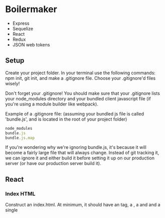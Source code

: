 # Boilermaker

- Express
- Sequelize
- React
- Redux
- JSON web tokens

## Setup

Create your project folder. In your terminal use the following commands: npm init, git init, and make a .gitignore file. Choose your .gitignore'd files wisely!

Don't forget your .gitignore! You should make sure that your .gitignore lists your node_modules directory and your bundled client javascript file (if you're using a module builder like webpack).

Example of a .gitignore file: (assuming your bundled js file is called 'bundle.js', and is located in the root of your project folder)

```js
node_modules
bundle.js
bundle.js.map
```

If you're wondering why we're ignoring bundle.js, it's because it will become a fairly large file that will always change. Instead of git tracking it, we can ignore it and either build it before setting it up on our production server (or have our production server build it).

## React

### Index HTML

Construct an index.html. At minimum, it should have an <html> tag, a <head>, a <body> and and a single <script> tag to serve up your bundled javascript. It should also have at least one <div> with an id that you can use ReactDOM.render to render your React application (app) into. Also make sure that you only load your bundled javascript after the DOM loads.

Hint: Solution
Review the following example code:

```html
<!DOCTYPE html>
<html>
  <head>
    <!-- Our js bundle will be in 'bundle.js' -->
    <!-- The 'defer' attribute will ensure that it is run only after the DOM finishes loading -->
    <script src="/bundle.js" defer></script>
  </head>
  <body>
    <!-- We will render our React app into a div with an id of 'app' -->
    <!-- We can grab it off the DOM by saying document.getElementById('app'); -->
    <div id="app"></div>
  </body>
</html>
```

You may also want to include some other useful tags in your head section. Check out the example code below:

```html
<!-- Responsive design? Check. This tag will make mobile browsers scale to device width -->
<meta name="viewport" content="width=device-width, initial-scale=1" />

<!-- Defines the character set -->
<meta charset="UTF-8" />
<!-- MDN recommends placing this right after your <head> tag -->
<!-- "as some browsers restart the parsing of an HTML document if the declared charset is different from what they had anticipated" -->
<!-- https://developer.mozilla.org/en-US/docs/Web/Guide/HTML/HTML5/Introduction_to_HTML5 -->

<!-- Give your app a swell name -->
<title>Appy the App!</title>
```

### Basic Server

Decide how your index.html will be served up to the browser. Will you use an express server, or a quicker solution like webpack-dev-server, http-server, or some other static file server?

Note: if you are planning on writing an express server, you may want to skip to the Express section and set up your server first before continuing here.

Hint: Some suggestions
Tools like webpack-dev-server and http-server are very useful - they will serve up static files (including your index.html) from the folder you start them from. This is great if you want to start writing a client-side application but don't want to write a full express server yet (or if you don't need one - for example, if you write an application that uses a cloud database like Firebase, or a simple client app that just needs to make AJAX requests to some external APIs).

You could install them on a project-by-project basis, or install them globally using the -g flag.

If you are using an express server, then you need to make sure that you serve up your index.html for any GET requests that aren't for any other routes (like your /api/ routes).

Review the example code below:

```js
const path = require('path')
const express = require('express')
const app = express()

// you'll of course want static middleware so your browser can request things like your 'bundle.js'
app.use(express.static(path.join(__dirname, './path/to/your/static/assets')))

// Any routes or other various middlewares should go here!

// Make sure this is right at the end of your server logic!
// The only thing after this might be a piece of middleware to serve up 500 errors for server problems
// (However, if you have middleware to serve up 404s, that would go before this as well)
app.get('*', function (req, res, next) {
  res.sendFile(path.join(__dirname, './path/to/your/index.html'))
})
```

Note that if you want to give more informational messages about valid frontend routes vs routes that are invalid change up the route which is exampled below:

```js
app.get('*', function (req, res, next) {
  res.sendFile(path.join(__dirname, './path/to/your/index.html'));
});</
```

## Express

### Entry point

In your project folder, create a starting point for your server (developers often choose something like main.js, server.js, or just plain index.js. It's also often a good idea to split out your server code and client code into different folders.
Review the example structure for a project folder below:

```js
my-project/
-- client/
---- index.js    <-- Entry point for client JavaScript
-- node_modules/
-- public/
-- server/
---- index.js    <-- Entry point for server JavaScript
-- .gitignore
-- package.json
```

Of course, you're going to want to install express too. In your terminal use the following command: npm install --save express

### Create an App

Create your app with express.

Review the code below for an example of how to use express in your app

```js
const express = require('express')
const app = express()
```

### Logging Middleware

Having server logs helps with debugging (even in production environments). Install and hook up a logger like morgan, express-logger, or Fullstack's own volleyball.

For example, if we choose to use morgan:

Run the following command in your terminal: npm install --save morgan

Review the code below for an example of how to use morgan in your app

```js
const morgan = require('morgan')
app.use(morgan('dev'))
```

### Statics Middleware

Once your browser gets your index.html, it often needs to request static assets from your server - these include javascript files, css files, and images. Many developers organize this content by putting it into a public folder (but this is of course up to you).

Serve 'em up with some static middleware!

Review the code below for an example of how to serve static middleware

```js
app.use(express.static(path.join(__dirname, './path/to/static/assets')))
```

### Parsing Middleware

Requests frequently contain a body - if you want to use it in req.body, then you'll need some middleware to parse the body.

In your terminal run the following command: npm install --save body-parser.

Review the code below for an example of how to use body-parsing middleware in your app

```js
const bodyParser = require('body-parser')
app.use(bodyParser.json())
app.use(bodyParser.urlencoded({ extended: true }))
```

### API Routes

Your API is the main course of your server. It's often preferable to break up your different routes using the router object. By convention, API routes are prefixed with /api/ - this is purely done to namespace them away from your "front-end routes" (such as those created by react-router).

You could organize these however you choose. The hint below contains just one suggestion of how you might organize this.

Assume we have a file structure like the example below:

```js
/my-project
--/apiRoutes
----kittens.js
----index.js
----puppies.js
----users.js
--server.js
```

From your main app pipeline, you might mount all of your API routes on /api like exampled below:

```js
// server.js
app.use('/api', require('./apiRoutes')) // matches all requests to /api
```

Then, in apiRoutes/index.js, you might further delegate each router into its own namespace like exampled below:

```js
// apiRoutes/index.js
const router = require('express').Router()

router.use('/users', require('./users')) // matches all requests to /api/users/
router.use('/puppies', require('./puppies')) // matches all requests to  /api/puppies/
router.use('/kittens', require('./kittens')) // matches all requests to  /api/kittens/

module.exports = router
```

Now, in each individual router, each route will automatically match on /api/routeName/, so you can write your routes in the following fashion exampled below:

```js
// apiRoutes/puppies.js
const router = require('express').Router()

// matches GET requests to /api/puppies/
router.get('/', function (req, res, next) {
  /* etc */
})

// matches POST requests to /api/puppies/
router.post('/', function (req, res, next) {
  /* etc */
})

// matches PUT requests to /api/puppies/:puppyId
router.put('/:puppyId', function (req, res, next) {
  /* etc */
})

// matches DELETE requests to /api/puppies/:puppyId
router.delete('/:puppyId', function (req, res, next) {
  /* etc */
})

module.exports = router
```

Note that the advantage here is that instead of writing out router.get('/api/puppies') and so forth for each route, we can just write router.get('/'), because of the way we've composed our middleware together.

### Handle 404s

What if a user requests an API route that doesn't exist? For example, if we're serving up puppies, kittens and users, what if a user asks for /api/sloths?

Give 'em the 'ol 404!

Using our apiRoutes/index.js from before, the code below examples the use of 404 errors:

```js
// routes/index.js
const router = require('express').Router()

router.use('/users', require('./users')) // Users? Check.
router.use('/puppies', require('./puppies')) // Puppies? Check.
router.use('/kittens', require('./kittens')) // Kittens? Check.

// Sloths?!?! Get outta town!
router.use(function (req, res, next) {
  const err = new Error('Not found.')
  err.status = 404
  next(err)
})

module.exports = router
```

### Send Index HTML

Because we generally want to build single-page applications (or SPAs), our server should send its index.html for any requests that don't match one of our API routes.

Make sure this is after all of your routes in your server entry file!

Review the example code below:

```js
app.get('*', function (req, res) {
  res.sendFile(path.join(__dirname, './path/to/index.html');
});
```

### Handle 500 Errors

If anything got this far, then it seems like we messed up. Let's catch those 500 errors and log them out. We'll thank ourselves later when we can read our server logs and debug.

Make sure this is at the very end of your server entry file!

Review the example code below:

```js
app.use(function (err, req, res, next) {
  console.error(err)
  console.error(err.stack)
  res.status(err.status || 500).send(err.message || 'Internal server error.')
})
```

### Dev dependencies

npm install --save-dev your DEV dependencies

In your terminal use the following commands:
npm install --save-dev webpack webpack-cli @babel/core babel-loader @babel/preset-react

If you want to be proactive in making sure your code is safe for older browsers, you may also install @babel/preset-env.

### Regular Dependencies

npm install --save your regular dependencies.

In your terminal use the following commands:

npm install --save react react-dom react-router-dom

### Index JS

Index JS
Decide on an 'entry' file and an 'output' file for your webpack pipeline.

Your entry file might be something simple like an index.js, app/main.js, client/app.js or browser/index.js.

Your output file will be created by webpack. You don't need to actually create it yet - just decide where you want it to live. This could be in the root of your app, or a public folder - it is up to you.

### Webpack Config

Write your webpack.config.js.

Review and example of the code below:

```js
module.exports = {
  entry: ['./client/index.js'],
  output: {
    path: __dirname,
    filename: './public/bundle.js',
  },
  devtool: 'source-map',
  module: {
    rules: [
      {
        test: /\.jsx?$/,
        exclude: /node_modules/,
        loader: 'babel-loader',
        options: {
          presets: ['@babel/preset-react'],
        },
      },
    ],
  },
}
```

### .babelrc

By setting babel-loader in your webpack config, you're teaching webpack to use babel. However, we also need to tell babel how to parse our code. We do this with another dot-file called .babelrc! In your root project directory, make a file called .babelrc and configure it with the babel-presets you installed.

Review the code below for an example of .babelrc if you were to use @babel/preset-react and @babel/preset-env:

```js
{
  "presets": ["@babel/preset-react", "@babel/preset-env"]
}
```

### ReactDOM Render

Write a basic ReactDOM.render in your entry file.

Review the code below for an example of implementing ReactDOM.render

import React from 'react';
import ReactDOM from 'react-dom';

```js
ReactDOM.render(
  <div>Hello, world!</div>,
  document.getElementById('app') // make sure this is the same as the id of the div in your index.html
)
```

### Start Script

In your package.json, set up an npm start command (or some combination of other commands) to build your client javascript and run your server.

You may choose to have a separate scripts for building your client application and for starting your server, or do both with the same command - it is up to you. (webpack-dev-server does both, out of the box!)

Below is an example where we run webpack in --watch mode in the background, and simultaneously start a server with nodemon (in server.js).

```json
"start": "node server",
"start-dev": "webpack -w & nodemon server"
```

### Liftoff!

Run npm start or npm run start-dev, depending on your naming convention! If everything worked, your React application (app) should rendered into the DOM when you navigate to localhost on the port your app is running from.

If something went wrong...here are some suggestions to get back on course:

Check all of the previous steps - did you forget anything?
Check both the server console (your terminal) where your webpack and server processes are running, and your client console (Chrome dev tools), and check for error messages. Read the errors

## Redux

### Install

npm install the additional libraries you'll need.

In your terminal use the following commands:

npm install --save redux react-redux

You may also want the following common middlewares which can also be installed using the terminal: npm install --save redux-thunk redux-logger

### Reducer

Review the code below for an example of a minimal reducer :

```js
function dummyReducer(state = {}, action) {
  return state
}
```

### Store

Create your store. Set up any middleware that you want as well.

Review the code below for an example of a redux store:

```js
import { createStore, applyMiddleware } from 'redux'
import yourReducer from './yourReducer'
import thunkMiddleware from 'redux-thunk'
import { createLogger } from 'redux-logger'

const store = createStore(yourReducer, applyMiddleware(thunkMiddleware, createLogger()))

export default store
```

### Provider

In the root of your React app, import your store and import the Provider component from react-redux. Plug it in at the top of your app structure.

Review the code below for an example of how to import your store using a Provider:

```js
import { Provider } from 'react-redux'
import store from './yourStore'

ReactDOM.render(
  <Provider store={store}>{/* rest of your app goes here! */}</Provider>,
  document.getElementById('yourApp')
)
```

### Ready to go

Now you're ready to go, and the rest is up to you! Define the action types, action creators and sub-reducers that your redux app will use to calculate the state. Use the connect function from react-redux to obtain slices of state and the dispatch method throughout your app.

## CSS

### Install

We've seen how we can use webpack to build JavaScript files. However, webpack can do even more - did you know that it can build your css files into a single css file? It totally can! What's more, it can automatically create and inject a <style> tag into the DOM with all of your styles! This means you can write your css, import it as if it were a JavaScript module, and then webpack will take care of the rest!
To get started, using the terminal, install the tools you'll need:

npm install --save-dev style-loader css-loader

### Add to Webpack Config

Add the new loaders to your webpack config. You can check out the webpack/sass documentationLinks to an external site. if you want to try this part on your own. Otherwise, an example is below.

```js
module.exports = {
  entry: './client/index.js',
  output: {
    path: __dirname,
    filename: './public/bundle.js',
  },
  devtool: 'source-map',
  module: {
    rules: [
      {
        test: /\.jsx?$/,
        exclude: /(node_modules|bower_components)/,
        loader: 'babel-loader',
        options: {
          presets: ['react', 'es2015'],
        },
      },
      // use the style-loader/css-loader combos for anything matching the .css extension
      {
        test: /\.css$/,
        use: ['style-loader', 'css-loader'],
      },
    ],
  },
}
```

### Create Entry Point

Create an initial css file (like index.css) for your css styles.

### Import into JS

Now here's the cool part. In your browser JavaScript, you can import './path/to/index.css' into a JavaScript file - webpack will then include it in the build path. However, because we've told webpack to build any files ending with .css using the style-related loaders, it will transform our css files into a file that it loads directly onto the DOM from our bundle.js. If you're wondering where to do this import -- consider doing it in the same entry point you use for your JavaScript ;)

Review the example code below:

```js
// assuming our index.scss is in the same directory as our index.js
import './index.css'

import React from 'react'
import ReactDOM from 'react-dom'

ReactDOM.render(
  <div>Hello world!</div>,
  document.getElementById('app') // make sure this is the same as the id of the div in your index.html
)
```
